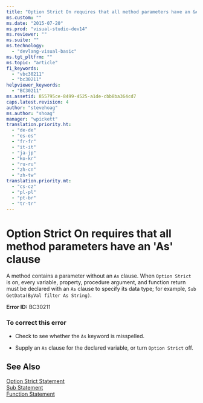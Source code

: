 ```yaml
---
title: "Option Strict On requires that all method parameters have an &#39;As&#39; clause"
ms.custom: ""
ms.date: "2015-07-20"
ms.prod: "visual-studio-dev14"
ms.reviewer: ""
ms.suite: ""
ms.technology: 
  - "devlang-visual-basic"
ms.tgt_pltfrm: ""
ms.topic: "article"
f1_keywords: 
  - "vbc30211"
  - "bc30211"
helpviewer_keywords: 
  - "BC30211"
ms.assetid: 855795ce-8499-4525-a1de-cbb8ba364cd7
caps.latest.revision: 4
author: "stevehoag"
ms.author: "shoag"
manager: "wpickett"
translation.priority.ht: 
  - "de-de"
  - "es-es"
  - "fr-fr"
  - "it-it"
  - "ja-jp"
  - "ko-kr"
  - "ru-ru"
  - "zh-cn"
  - "zh-tw"
translation.priority.mt: 
  - "cs-cz"
  - "pl-pl"
  - "pt-br"
  - "tr-tr"
---
```

# Option Strict On requires that all method parameters have an &#39;As&#39; clause
A method contains a parameter without an `As` clause. When `Option Strict` is on, every variable, property, procedure argument, and function return must be declared with an `As` clause to specify its data type; for example, `Sub GetData(ByVal filter As String)`.  
  
 **Error ID:** BC30211  
  
### To correct this error  
  
-   Check to see whether the `As` keyword is misspelled.  
  
-   Supply an `As` clause for the declared variable, or turn `Option Strict` off.  
  
## See Also  
 [Option Strict Statement](../../visual-basic/language-reference/statements/option-strict-statement.md)   
 [Sub Statement](../../visual-basic/language-reference/statements/sub-statement.md)   
 [Function Statement](../../visual-basic/language-reference/statements/function-statement.md)